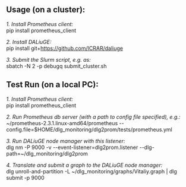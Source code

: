 ## Usage (on a cluster):

*1. Install Prometheus client:*  
pip install prometheus_client

*2. Install DALiuGE:*  
pip install git+https://github.com/ICRAR/daliuge

*3. Submit the Slurm script, e.g. as:*  
sbatch -N 2 -p debugq submit_cluster.sh

## Test Run (on a local PC):

*1. Install Prometheus client:*  
pip install prometheus_client

*2. Run Prometheus db server (with a path to config file specified), e.g.:*  
~/prometheus-2.3.1.linux-amd64/prometheus --config.file=$HOME/dlg_monitoring/dlg2prom/tests/prometheus.yml

*3. Run DALiuGE node manager with this listener:*  
dlg nm -P 9000 -v --event-listener=dlg2prom.listener --dlg-path=~/dlg_monitoring/dlg2prom

*4. Translate and submit a graph to the DALiuGE node manager:*  
dlg unroll-and-partition -L ~/dlg_monitoring/graphs/Vitaliy.graph | dlg submit -p 9000

